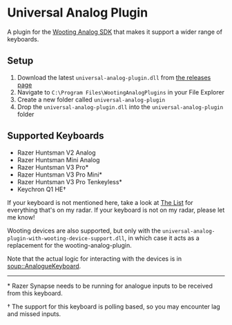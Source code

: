 # Universal Analog Plugin

A plugin for the [Wooting Analog SDK](https://github.com/WootingKb/wooting-analog-sdk) that makes it support a wider range of keyboards.

## Setup

1. Download the latest `universal-analog-plugin.dll` from [the releases page](https://github.com/calamity-inc/universal-analog-plugin/releases)
2. Navigate to `C:\Program Files\WootingAnalogPlugins` in your File Explorer
3. Create a new folder called `universal-analog-plugin`
4. Drop the `universal-analog-plugin.dll` into the `universal-analog-plugin` folder

## Supported Keyboards

- Razer Huntsman V2 Analog
- Razer Huntsman Mini Analog
- Razer Huntsman V3 Pro*
- Razer Huntsman V3 Pro Mini*
- Razer Huntsman V3 Pro Tenkeyless*
- Keychron Q1 HE†

If your keyboard is not mentioned here, take a look at [The List](https://github.com/calamity-inc/universal-analog-plugin/issues/1) for everything that's on my radar. If your keyboard is not on my radar, please let me know!

Wooting devices are also supported, but only with the `universal-analog-plugin-with-wooting-device-support.dll`, in which case it acts as a replacement for the wooting-analog-plugin.

Note that the actual logic for interacting with the devices is in [soup::AnalogueKeyboard](https://github.com/calamity-inc/Soup/blob/senpai/soup/AnalogueKeyboard.cpp).

---

\* Razer Synapse needs to be running for analogue inputs to be received from this keyboard.

† The support for this keyboard is polling based, so you may encounter lag and missed inputs.

<!-- ‡ I don't own this keyboard, so I've not had a chance to test it, but it should work. -->
